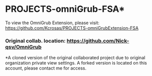 # PROJECTS-omniGrub-FSA*

To view the OmniGrub Extension, please visit: https://github.com/Kcrosas/PROJECTS-omniGrubExtension-FSA


### Original collab. location: https://github.com/Nick-qsv/OmniGrub
*A cloned version of the original collaborated project due to original organization private view settings. A forked version is located on this account, please contact me for access. 
